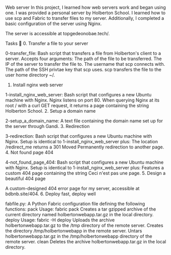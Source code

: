 Web server
In this project, I learned how web servers work and began using one. I was provided a personal server by Holberton School. I learned how to use scp and Fabric to transfer files to my server. Additionally, I completed a basic configuration of the server using Nginx.

The server is accessible at topgedeonobae.tech/.

Tasks 📃
0. Transfer a file to your server

0-transfer_file: Bash script that transfers a file from Holberton's client to a server.
Accepts four arguments:
The path of the file to be transferred.
The IP of the server to transfer the file to.
The username that scp connects with.
The path of the SSH privtae key that scp uses.
scp transfers the file to the user home directory ~/.
1. Install nginx web server

1-install_nginx_web_server: Bash script that configures a new Ubuntu machine with Nginx.
Nginx listens on port 80.
When querying Nginx at its root / with a curl GET request, it returns a page containing the string Holberton School.
2. Setup a domain name

2-setup_a_domain_name: A text file containing the domain name set up for the server through Gandi.
3. Redirection

3-redirection: Bash script that configures a new Ubuntu machine with Nginx.
Setup is identical to 1-install_nginx_web_server plus:
The location /redirect_me returns a 301 Moved Permanently redirection to another page.
4. Not found page 404

4-not_found_page_404: Bash script that configures a new Ubuntu machine with Nginx.
Setup is identical to 1-install_nginx_web_server plus:
Features a custom 404 page containing the string Ceci n'est pas une page.
5. Design a beautiful 404 page

A custom-designed 404 error page for my server, accessible at bdbnb.site/404.
6. Deploy fast, deploy well

fabfile.py: A Python Fabric configuration file defining the following functions:
pack
Usage: fabric pack
Creates a tar gzipped archive of the current directory named holbertonwebapp.tar.gz in the local directory.
deploy
Usage: fabric -H <remote server IP> deploy
Uploads the archive holbertonwebapp.tar.gz to the /tmp directory of the remote server.
Creates the directory /tmp/holbertonwebapp in the remote server.
Untars holbertonwebapp.tar.gz in the /tmp/holbertonwebapp directory of the remote server.
clean
Deletes the archive holbertonwebapp.tar.gz in the local directory.

